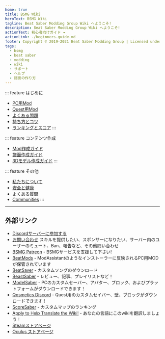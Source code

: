 ```yaml
---
home: true
title: BSMG Wiki
heroText: BSMG Wiki
tagline: Beat Saber Modding Group Wiki へようこそ!
description: Beat Saber Modding Group Wiki へようこそ!
actionText: 初心者向けガイド →
actionLink: ./beginners-guide.md
footer: Copyright © 2019-2021 Beat Saber Modding Group | Licensed under CC BY-NC-SA 4.0
tags:
  - bsmg
  - beat saber
  - modding
  - wiki
  - サポート
  - ヘルプ
  - 譜面の作り方
---
```


<!-- markdownlint-disable MD033 -->
<div class='features'>

::: feature はじめに

* [PC用Mod](./pc-modding.md)
* [Quest用Mod](./quest-modding.md)
* [よくある問題](./support/)
* [持ち方とコツ](./grips-and-tricks.md)
* [ランキングとスコア](./ranking-guide.md)
:::

::: feature コンテンツ作成

* [Mod作成ガイド](/modding/)
* [譜面作成ガイド](/mapping/)
* [3Dモデル作成ガイド](/models/)
:::

::: feature その他

* [私たちについて](/about/)
* [安全と健康](./health-and-safety.md)
* [よくある質問](/faq/)
* [Communities](/communities/)
:::

</div>
<!-- markdownlint-enable MD033 -->

---

## 外部リンク

* [Discordサーバーに参加する](https://discord.gg/beatsabermods)
* [お問い合わせ](http://bit.ly/MessageBSMG) スキルを提供したい、スポンサーになりたい、サーバー内のユーザーのミュート、Ban、報告など、その他問い合わせ
* [BSMG Patreon](https://www.patreon.com/beatsabermods) - BSMGサービスを支援して下さい!
* [BeatMods](https://beatmods.com) - ModAssistantのようなインストーラーに反映されるPC用MODが保管されています
* [BeatSaver](https://beatsaver.com/) - カスタムソングのダウンロード
* [BeastSaber](https://bsaber.com/) - レビュー、記事、プレイリストなど！
* [ModelSaber](https://modelsaber.com/) - PCのカスタムセーバー、アバター、ブロック、およびプラットフォームがダウンロードできます！
* [Qosmetics Discord](https://discord.gg/qosmetics) - Quest用のカスタムセイバー、壁、ブロックがダウンロードできます！
* [ScoreSaber](https://scoresaber.com/) - カスタムマップのランキング
* [Apply to Help Translate the Wiki!](https://forms.gle/e3BqA3poMjESARe76) - あなたの言語にこのwikiを翻訳しましょう！
* [Steamストアページ](https://store.steampowered.com/app/620980/Beat_Saber/)
* [Oculus ストアページ](https://www.oculus.com/experiences/rift/1304877726278670/)
